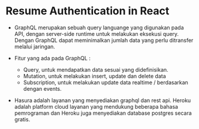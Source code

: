 # Resume Authentication in React

- GraphQL merupakan sebuah query languange yang digunakan pada API, dengan server-side runtime untuk melakukan eksekusi query. Dengan GraphQL dapat meminimalkan jumlah data yang perlu ditransfer melalui jaringan.
- Fitur yang ada pada GraphQL :

  - Query, untuk mendapatkan data sesuai yang didefinisikan.
  - Mutation, untuk melakukan insert, update dan delete data
  - Subscription, untuk melakukan update data realtime / berdasarkan dengan events.

- Hasura adalah layanan yang menyediakan graphql dan rest api. Heroku adalah platform cloud layanan yang mendukung beberapa bahasa pemrograman dan Heroku juga menyediakan database postgres secara gratis.
